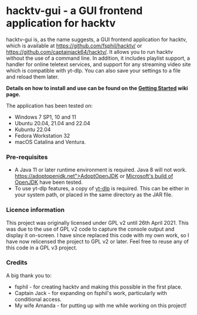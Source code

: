 # hacktv-gui - a GUI frontend application for hacktv

hacktv-gui is, as the name suggests, a GUI frontend application for hacktv, which is available at https://github.com/fsphil/hacktv/ or https://github.com/captainjack64/hacktv/. It allows you to run hacktv without the use of a command line. In addition, it includes playlist support, a handler for online teletext services, and support for any streaming video site which is compatible with yt-dlp. You can also save your settings to a file and reload them later.

**Details on how to install and use can be found on the <a href="https://github.com/steeviebops/hacktv-gui/wiki/Getting-started">Getting Started</a> wiki page.**

The application has been tested on:

- Windows 7 SP1, 10 and 11
- Ubuntu 20.04, 21.04 and 22.04
- Kubuntu 22.04
- Fedora Workstation 32
- macOS Catalina and Ventura.

### Pre-requisites
- A Java 11 or later runtime environment is required. Java 8 will not work. https://adoptopenjdk.net">AdoptOpenJDK</a> or <a href="https://www.microsoft.com/openjdk">Microsoft's build of OpenJDK</a> have been tested.
- To use yt-dlp features, a copy of <a href="https://github.com/yt-dlp/yt-dlp/releases/">yt-dlp</a> is required. This can be either in your system path, or placed in the same directory as the JAR file.

### Licence information
This project was originally licensed under GPL v2 until 26th April 2021. This was due to the use of GPL v2 code to capture the console output and display it on-screen. I have since replaced this code with my own work, so I have now relicensed the project to GPL v2 or later. Feel free to reuse any of this code in a GPL v3 project.

### Credits
A big thank you to:

- fsphil - for creating hacktv and making this possible in the first place.
- Captain Jack - for expanding on fsphil's work, particularly with conditional access.
- My wife Amanda - for putting up with me while working on this project!
